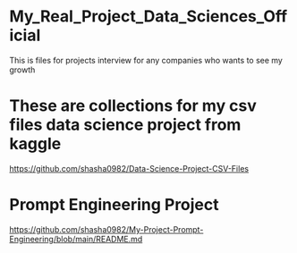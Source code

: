 # My_Real_Project_Data_Sciences_Official
This is files for projects interview for any companies who wants to see my growth

# These are collections for my csv files data science project from kaggle

https://github.com/shasha0982/Data-Science-Project-CSV-Files


# Prompt Engineering Project 

https://github.com/shasha0982/My-Project-Prompt-Engineering/blob/main/README.md
